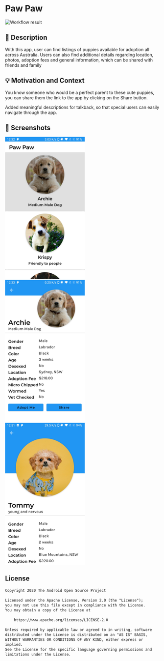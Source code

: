 # Paw Paw

<!--- Replace <OWNER> with your Github Username and <REPOSITORY> with the name of your repository. -->
<!--- You can find both of these in the url bar when you open your repository in github. -->
![Workflow result](https://github.com/karan4c6/PawPaw/workflows/Check/badge.svg)

## :scroll: Description

<!--- Describe your app in one or two sentences -->
With this app, user can find listings of puppies available for adoption all across Australia. Users
can also find additional details regarding location, photos, adoption fees and general information,
which can be shared with friends and family

## :bulb: Motivation and Context

<!--- Optionally point readers to interesting parts of your submission. -->
You know someone who would be a perfect parent to these cute puppies, you can share them the link to
the app by clicking on the Share button.
<!--- What are you especially proud of? -->
Added meaningful descriptions for talkback, so that special users can easily navigate through the
app.

## :camera_flash: Screenshots

<!-- You can add more screenshots here if you like -->
<img src="/results/screenshot_1.png" width="260">
&emsp;<img src="/results/screenshot_2.png" width="260">
&emsp;<img src="/results/screenshot_3.png" width="260">

## License

```
Copyright 2020 The Android Open Source Project

Licensed under the Apache License, Version 2.0 (the "License");
you may not use this file except in compliance with the License.
You may obtain a copy of the License at

    https://www.apache.org/licenses/LICENSE-2.0

Unless required by applicable law or agreed to in writing, software
distributed under the License is distributed on an "AS IS" BASIS,
WITHOUT WARRANTIES OR CONDITIONS OF ANY KIND, either express or implied.
See the License for the specific language governing permissions and
limitations under the License.
```
